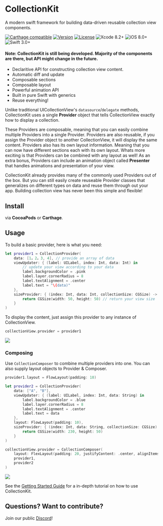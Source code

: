 # CollectionKit

A modern swift framework for building data-driven reusable collection view components.

[![Carthage compatible](https://img.shields.io/badge/Carthage-Compatible-brightgreen.svg?style=flat)](https://github.com/Carthage/Carthage)
[![Version](https://img.shields.io/cocoapods/v/CollectionKit.svg?style=flat)](http://cocoapods.org/pods/CollectionKit)
[![License](https://img.shields.io/cocoapods/l/CollectionKit.svg?style=flat)](https://github.com/SoySauceLab/CollectionKit/blob/master/LICENSE?raw=true)
![Xcode 8.2+](https://img.shields.io/badge/Xcode-8.2%2B-blue.svg)
![iOS 8.0+](https://img.shields.io/badge/iOS-8.0%2B-blue.svg)
![Swift 3.0+](https://img.shields.io/badge/Swift-3.0%2B-orange.svg)

#### Note: CollectionKit is still being developed. Majority of the components are there, but API might change in the future.

* Declaritive API for constructing collection view content.
* Automatic diff and update
* Composable sections
* Composable layout
* Powerful animation API
* Built in pure Swift with generics
* Reuse everything!

Unlike traditional UICollectionView's `datasource`/`delegate` methods, CollectionKit uses a single **Provider** object that tells CollectionView exactly how to display a collection.

These Providers are composable, meaning that you can easily combine multiple Providers into a single Provider.
Providers are also reusable, if you assign the Provider object to another CollectionView, it will display the same content.
Providers also has its own layout information. Meaning that you can now have different sections each with its own layout.
Whats more exciting is that Providers can be combined with any layout as well!
As an extra bonus, Providers can include an animation object called **Presenter** that handles animations and presentation of your view. 

CollectionKit already provides many of the commonly used Providers out of the box. But you can still easily create reuseable Provider classes that generalizes on different types on data and reuse them through out your app. Building collection view has never been this simple and flexible!

## Install

via **CocoaPods** or **Carthage**.

## Usage

To build a basic provider, here is what you need:

```swift
let provider1 = CollectionProvider(
    data: [1，2，3, 4], // provide an array of data
    viewUpdater: { (label: UILabel, index: Int, data: Int) in
        // update your view according to your data
        label.backgroundColor = .pink
        label.layer.cornerRadius = 8
        label.textAlignment = .center
        label.text = "\(data)"
    },
    sizeProvider: { (index: Int, data: Int, collectionSize: CGSize) -> CGSize in
        return CGSize(width: 50, height: 50) // return your view size
    }
)
```

To display the content, just assign this provider to any instance of CollectionView.

```swift
collectionView.provider = provider1
```

<img src="https://cdn.rawgit.com/SoySauceLab/CollectionKit/478c049/Resources/example1.svg" />

### Composing

Use `CollectionComposer` to combine multiple providers into one. You can also supply layout objects to Provider & Composer.

```swift
provider1.layout = FlowLayout(padding: 10)

let provider2 = CollectionProvider(
    data: ["A", "B"],
    viewUpdater: { (label: UILabel, index: Int, data: String) in
        label.backgroundColor = .blue
        label.layer.cornerRadius = 8
        label.textAlignment = .center
        label.text = data
    },
    layout: FlowLayout(padding: 10),
    sizeProvider: { (index: Int, data: String, collectionSize: CGSize) -> CGSize in
        return CGSize(width: 230, height: 50)
    }
)

collectionView.provider = CollectionComposer(
    layout: FlexLayout(padding: 20, justifyContent: .center, alignItems: .center),
    provider1,
    provider2
)
```

<img src="https://cdn.rawgit.com/SoySauceLab/CollectionKit/478c049/Resources/example2.svg" />


See the [Getting Started Guide]() for a in-depth tutorial on how to use CollectionKit.


## Questions? Want to contribute?

Join our public [Discord](https://discord.gg/e8VSaw4)!
